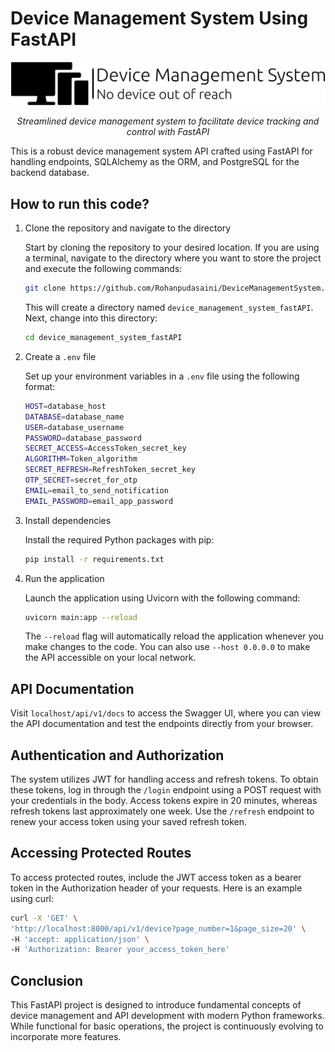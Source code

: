 # Device Management System Using FastAPI

<p align="center">
  <a><img src="images/dms_logo1.png" alt="Device Management System" ></a>
</p>
<p align="center">
  <em>Streamlined device management system to facilitate device tracking and control with FastAPI</em>
</p>

This is a robust device management system API crafted using FastAPI for handling endpoints, SQLAlchemy as the ORM, and PostgreSQL for the backend database.

## How to run this code?

1. Clone the repository and navigate to the directory

   Start by cloning the repository to your desired location. If you are using a terminal, navigate to the directory where you want to store the project and execute the following commands:

   ```bash
   git clone https://github.com/Rohanpudasaini/DeviceManagementSystem.git
   ```

   This will create a directory named `device_management_system_fastAPI`. Next, change into this directory:

   ```bash
   cd device_management_system_fastAPI
   ```

2. Create a `.env` file

   Set up your environment variables in a `.env` file using the following format:

   ```bash
   HOST=database_host
   DATABASE=database_name
   USER=database_username
   PASSWORD=database_password
   SECRET_ACCESS=AccessToken_secret_key
   ALGORITHM=Token_algorithm
   SECRET_REFRESH=RefreshToken_secret_key
   OTP_SECRET=secret_for_otp
   EMAIL=email_to_send_notification
   EMAIL_PASSWORD=email_app_password
   ```

3. Install dependencies

   Install the required Python packages with pip:

   ```bash
   pip install -r requirements.txt
   ```

4. Run the application

   Launch the application using Uvicorn with the following command:

   ```bash
   uvicorn main:app --reload
   ```

   The `--reload` flag will automatically reload the application whenever you make changes to the code. You can also use `--host 0.0.0.0` to make the API accessible on your local network.

## API Documentation

   Visit `localhost/api/v1/docs` to access the Swagger UI, where you can view the API documentation and test the endpoints directly from your browser.

## Authentication and Authorization

   The system utilizes JWT for handling access and refresh tokens. To obtain these tokens, log in through the `/login` endpoint using a POST request with your credentials in the body. Access tokens expire in 20 minutes, whereas refresh tokens last approximately one week. Use the `/refresh` endpoint to renew your access token using your saved refresh token.

## Accessing Protected Routes

   To access protected routes, include the JWT access token as a bearer token in the Authorization header of your requests. Here is an example using curl:

   ```bash
   curl -X 'GET' \
   'http://localhost:8000/api/v1/device?page_number=1&page_size=20' \
   -H 'accept: application/json' \
   -H 'Authorization: Bearer your_access_token_here'
   ```

## Conclusion

   This FastAPI project is designed to introduce fundamental concepts of device management and API development with modern Python frameworks. While functional for basic operations, the project is continuously evolving to incorporate more features.
